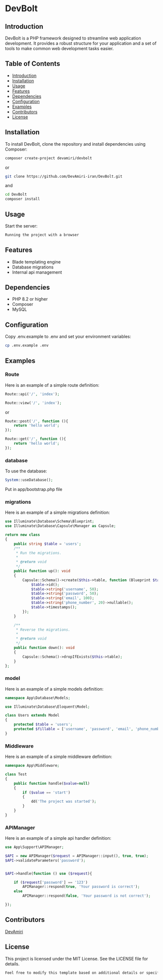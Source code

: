 # DevBolt

## Introduction
DevBolt is a PHP framework designed to streamline web application development. It provides a robust structure for your application and a set of tools to make common web development tasks easier.

## Table of Contents
- [Introduction](#introduction)
- [Installation](#installation)
- [Usage](#usage)
- [Features](#features)
- [Dependencies](#dependencies)
- [Configuration](#configuration)
- [Examples](#examples)
- [Contributors](#contributors)
- [License](#license)

## Installation
To install DevBolt, clone the repository and install dependencies using Composer:
```bash
composer create-project devamiri/devbolt
```
or
```bash
git clone https://github.com/DevAmiri-iran/DevBolt.git
```
and
```bash
cd DevBolt
composer install
```

## Usage

Start the server:
```txt
Running the project with a browser
```

## Features

- Blade templating engine
- Database migrations
- Internal api management

## Dependencies

- PHP 8.2 or higher
- Composer
- MySQL

## Configuration

Copy .env.example to .env and set your environment variables:
```bash
cp .env.example .env
```

## Examples

### Route
Here is an example of a simple route definition:

```php
Route::api('/', 'index');

Route::view('/', 'index');
```
or
```php
Route::post('/', function (){
    return 'hello world';
});

Route::get('/', function (){
    return 'hello world';
});
```

### database
To use the database:
```php
System::useDatabase();
```
Put in app/bootstrap.php file

### migrations
Here is an example of a simple migrations definition:
```php
use Illuminate\Database\Schema\Blueprint;
use Illuminate\Database\Capsule\Manager as Capsule;

return new class
{
    public string $table = 'users';
    /**
     * Run the migrations.
     *
     * @return void
     */
    public function up(): void
    {
        Capsule::Schema()->create($this->table, function (Blueprint $table) {
            $table->id();
            $table->string('username', 50);
            $table->string('password', 50);
            $table->string('email', 100);
            $table->string('phone_number', 20)->nullable();
            $table->timestamps();
        });
    }

    /**
     * Reverse the migrations.
     *
     * @return void
     */
    public function down(): void
    {
        Capsule::Schema()->dropIfExists($this->table);
    }
};
```
### model
Here is an example of a simple models definition:
```php
namespace App\Database\Models;

use Illuminate\Database\Eloquent\Model;

class Users extends Model
{
    protected $table = 'users';
    protected $fillable = ['username', 'password', 'email', 'phone_number'];
}

```

### Middleware
Here is an example of a simple middleware definition:
```php
namespace App\Middleware;

class Test
{
    public function handle($value=null)
    {
        if ($value == 'start')
        {
            dd('The project was started');
        }
    }
}
```

### APIManager
Here is an example of a simple api handler definition:
```php
use App\Support\APIManager;

$API = new APIManager($request = APIManager::input(), true, true);
$API->validateParameters('password');


$API->handle(function () use ($request){

    if ($request['password'] == '123')
        APIManager::respond(true, 'Your password is correct');
    else
        APIManager::respond(false, 'Your password is not correct');

});
```

## Contributors

[DevAmiri](https://github.com/DevAmiri-iran)

## License
This project is licensed under the MIT License. See the LICENSE file for details.

```txt
Feel free to modify this template based on additional details or specific requirements of your project.
```
